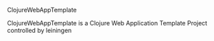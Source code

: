 ClojureWebAppTemplate


ClojureWebAppTemplate is a Clojure Web Application Template Project controlled by leiningen 

